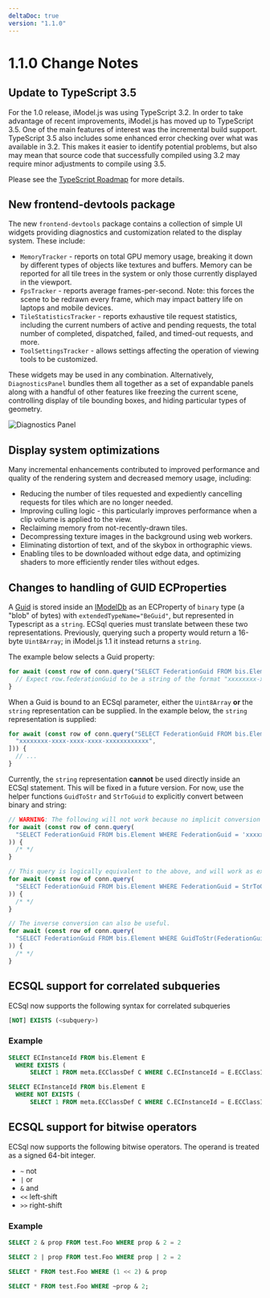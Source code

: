 ```yaml
---
deltaDoc: true
version: "1.1.0"
---
```


# 1.1.0 Change Notes

## Update to TypeScript 3.5

For the 1.0 release, iModel.js was using TypeScript 3.2. In order to take advantage of recent improvements, iModel.js has moved up to TypeScript 3.5. One of the main features of interest was the incremental build support. TypeScript 3.5 also includes some enhanced error checking over what was available in 3.2. This makes it easier to identify potential problems, but also may mean that source code that successfully compiled using 3.2 may require minor adjustments to compile using 3.5.

Please see the [TypeScript Roadmap](https://github.com/Microsoft/TypeScript/wiki/Roadmap) for more details.

## New frontend-devtools package

The new `frontend-devtools` package contains a collection of simple UI widgets providing diagnostics and customization related to the display system. These include:

- `MemoryTracker` - reports on total GPU memory usage, breaking it down by different types of objects like textures and buffers. Memory can be reported for all tile trees in the system or only those currently displayed in the viewport.
- `FpsTracker` - reports average frames-per-second. Note: this forces the scene to be redrawn every frame, which may impact battery life on laptops and mobile devices.
- `TileStatisticsTracker` - reports exhaustive tile request statistics, including the current numbers of active and pending requests, the total number of completed, dispatched, failed, and timed-out requests, and more.
- `ToolSettingsTracker` - allows settings affecting the operation of viewing tools to be customized.

These widgets may be used in any combination. Alternatively, `DiagnosticsPanel` bundles them all together as a set of expandable panels along with a handful of other features like freezing the current scene, controlling display of tile bounding boxes, and hiding particular types of geometry.

![Diagnostics Panel](./assets/diagnostics_panel.png)

## Display system optimizations

Many incremental enhancements contributed to improved performance and quality of the rendering system and decreased memory usage, including:

- Reducing the number of tiles requested and expediently cancelling requests for tiles which are no longer needed.
- Improving culling logic - this particularly improves performance when a clip volume is applied to the view.
- Reclaiming memory from not-recently-drawn tiles.
- Decompressing texture images in the background using web workers.
- Eliminating distortion of text, and of the skybox in orthographic views.
- Enabling tiles to be downloaded without edge data, and optimizing shaders to more efficiently render tiles without edges.

## Changes to handling of GUID ECProperties

A [Guid](https://www.imodeljs.org/v1/reference/bentleyjs-core/ids/guid) is stored inside an [IModelDb](https://www.imodeljs.org/v1/reference/imodeljs-backend/imodels/imodeldb) as an ECProperty of `binary` type (a "blob" of bytes) with `extendedTypeName="BeGuid"`, but represented in Typescript as a `string`. ECSql queries must translate between these two representations. Previously, querying such a property would return a 16-byte `Uint8Array`; in iModel.js 1.1 it instead returns a `string`.

The example below selects a Guid property:

```ts
for await (const row of conn.query("SELECT FederationGuid FROM bis.Element WHERE FederationGuid IS NOT NULL")) {
  // Expect row.federationGuid to be a string of the format "xxxxxxxx-xxxx-xxxx-xxxx-xxxxxxxxxxxx"
}
```

When a Guid is bound to an ECSql parameter, either the `Uint8Array` **or** the `string` representation can be supplied. In the example below, the `string` representation is supplied:

```ts
for await (const row of conn.query("SELECT FederationGuid FROM bis.Element WHERE FederationGuid = ?", [
  "xxxxxxxx-xxxx-xxxx-xxxx-xxxxxxxxxxxx",
])) {
  // ...
}
```

Currently, the `string` representation **cannot** be used directly inside an ECSql statement. This will be fixed in a future version. For now, use the helper functions `GuidToStr` and `StrToGuid` to explicitly convert between binary and string:

```ts
// WARNING: The following will not work because no implicit conversion between BINARY and STRING is performed.
for await (const row of conn.query(
  "SELECT FederationGuid FROM bis.Element WHERE FederationGuid = 'xxxxxxxx-xxxx-xxxx-xxxx-xxxxxxxxxxxx'"
)) {
  /* */
}

// This query is logically equivalent to the above, and will work as expected because the string is explicitly converted to a blob.
for await (const row of conn.query(
  "SELECT FederationGuid FROM bis.Element WHERE FederationGuid = StrToGuid('xxxxxxxx-xxxx-xxxx-xxxx-xxxxxxxxxxxx')"
)) {
  /* */
}

// The inverse conversion can also be useful.
for await (const row of conn.query(
  "SELECT FederationGuid FROM bis.Element WHERE GuidToStr(FederationGuid) = 'xxxxxxxx-xxxx-xxxx-xxxx-xxxxxxxxxxxx'"
)) {
  /* */
}
```

## ECSQL support for correlated subqueries

ECSql now supports the following syntax for correlated subqueries

```sql
[NOT] EXISTS (<subquery>)
```

### Example

```sql
SELECT ECInstanceId FROM bis.Element E
  WHERE EXISTS (
      SELECT 1 FROM meta.ECClassDef C WHERE C.ECInstanceId = E.ECClassId AND C.Name='Pump')

SELECT ECInstanceId FROM bis.Element E
  WHERE NOT EXISTS (
      SELECT 1 FROM meta.ECClassDef C WHERE C.ECInstanceId = E.ECClassId AND C.Name='Pump')
```

## ECSQL support for bitwise operators

ECSql now supports the following bitwise operators. The operand is treated as a signed 64-bit integer.

- `~` not
- `|` or
- `&` and
- `<<` left-shift
- `>>` right-shift

### Example

```sql
SELECT 2 & prop FROM test.Foo WHERE prop & 2 = 2

SELECT 2 | prop FROM test.Foo WHERE prop | 2 = 2

SELECT * FROM test.Foo WHERE (1 << 2) & prop

SELECT * FROM test.Foo WHERE ~prop & 2;
```
